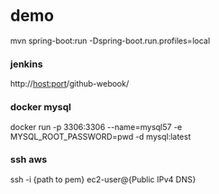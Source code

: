 # demo

mvn spring-boot:run -Dspring-boot.run.profiles=local

### jenkins
http://<host:port>/github-webook/

### docker mysql
docker run -p 3306:3306 --name=mysql57 -e MYSQL_ROOT_PASSWORD=pwd -d mysql:latest


### ssh aws

ssh -i {path to pem} ec2-user@{Public IPv4 DNS}
